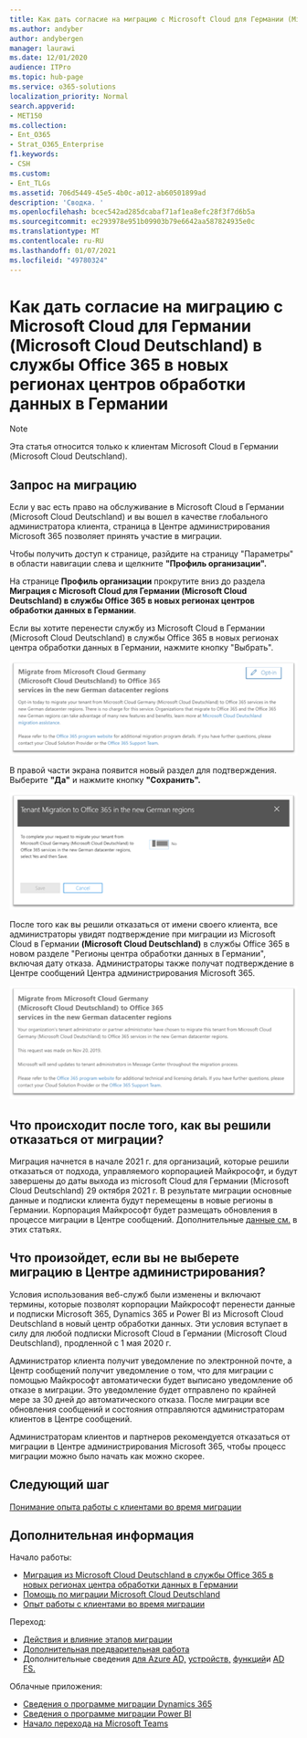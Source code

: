 ```yaml
---
title: Как дать согласие на миграцию с Microsoft Cloud для Германии (Microsoft Cloud Deutschland) в службы Office 365 в новых регионах центров обработки данных в Германии
ms.author: andyber
author: andybergen
manager: laurawi
ms.date: 12/01/2020
audience: ITPro
ms.topic: hub-page
ms.service: o365-solutions
localization_priority: Normal
search.appverid:
- MET150
ms.collection:
- Ent_O365
- Strat_O365_Enterprise
f1.keywords:
- CSH
ms.custom:
- Ent_TLGs
ms.assetid: 706d5449-45e5-4b0c-a012-ab60501899ad
description: 'Сводка. '
ms.openlocfilehash: bcec542ad285dcabaf71af1ea8efc28f3f7d6b5a
ms.sourcegitcommit: ec293978e951b09903b79e6642aa587824935e0c
ms.translationtype: MT
ms.contentlocale: ru-RU
ms.lasthandoff: 01/07/2021
ms.locfileid: "49780324"
---
```

# <a name="how-to-opt-in-for-migration-from-microsoft-cloud-germany-microsoft-cloud-deutschland-to-office-365-services-in-the-new-german-datacenter-regions"></a>Как дать согласие на миграцию с Microsoft Cloud для Германии (Microsoft Cloud Deutschland) в службы Office 365 в новых регионах центров обработки данных в Германии

>[!Note]
>Эта статья относится только к клиентам Microsoft Cloud в Германии (Microsoft Cloud Deutschland).
>

## <a name="how-to-request-migration"></a>Запрос на миграцию

Если у вас есть право на обслуживание в Microsoft Cloud в Германии (Microsoft Cloud Deutschland) и вы вошел в качестве глобального администратора клиента, страница в Центре администрирования Microsoft 365 позволяет принять участие в миграции.

Чтобы получить доступ  к странице, разйдите на страницу "Параметры" в области навигации слева и щелкните **"Профиль организации".**

На странице **Профиль организации** прокрутите вниз до раздела **Миграция с Microsoft Cloud для Германии (Microsoft Cloud Deutschland) в службы Office 365 в новых регионах центров обработки данных в Германии**.

Если вы хотите перенести службу из Microsoft Cloud в Германии (Microsoft Cloud Deutschland) в службы Office 365 в новых регионах центра обработки данных в Германии, нажмите кнопку "Выбрать".
 
![Предоставление согласия](../media/ms-cloud-germany-migration-opt-in/tenant-migration.png)

В правой части экрана появится новый раздел для подтверждения. Выберите **"Да"** и нажмите кнопку **"Сохранить".**
 
![Принятие согласия](../media/ms-cloud-germany-migration-opt-in/tenant-migration-new-regions.png)

После того как вы решили отказаться от имени своего клиента, все администраторы увидят подтверждение при миграции из Microsoft Cloud в Германии **(Microsoft Cloud Deutschland)** в службы Office 365 в новом разделе "Регионы центра обработки данных в Германии", включая дату отказа. Администраторы также получат подтверждение в Центре сообщений Центра администрирования Microsoft 365. 
 
![Подтверждение согласия](../media/ms-cloud-germany-migration-opt-in/tenant-migration2.png)

## <a name="what-happens-after-opting-in-for-migration"></a>Что происходит после того, как вы решили отказаться от миграции?

Миграция начнется в начале 2021 г. для организаций, которые решили отказаться от подхода, управляемого корпорацией Майкрософт, и будут завершены до даты выхода из microsoft Cloud для Германии (Microsoft Cloud Deutschland) 29 октября 2021 г.  В результате миграции основные данные и подписки клиента будут перемещены в новые регионы в Германии.  Корпорация Майкрософт будет размещать обновления в процессе миграции в Центре сообщений. Дополнительные [данные см.](#more-information) в этих статьях.

## <a name="what-happens-if-you-do-not-opt-in-for-migration-in-admin-center"></a>Что произойдет, если вы не выберете миграцию в Центре администрирования?

Условия использования веб-служб были изменены и включают термины, которые позволят корпорации Майкрософт перенести данные и подписки Microsoft 365, Dynamics 365 и Power BI из Microsoft Cloud Deutschland в новый центр обработки данных. Эти условия вступает в силу для любой подписки Microsoft Cloud в Германии (Microsoft Cloud Deutschland), продленной с 1 мая 2020 г. 

Администратор клиента получит уведомление по электронной почте, а Центр сообщений получит уведомление о том, что для миграции с помощью Майкрософт автоматически будет выписано уведомление об отказе в миграции. Это уведомление будет отправлено по крайней мере за 30 дней до автоматического отказа. После миграции все обновления сообщений и состояния отправляются администраторам клиентов в Центре сообщений.

Администраторам клиентов и партнеров рекомендуется отказаться от миграции в Центре администрирования Microsoft 365, чтобы процесс миграции можно было начать как можно скорее.

## <a name="next-step"></a>Следующий шаг

[Понимание опыта работы с клиентами во время миграции](ms-cloud-germany-transition-experience.md)

## <a name="more-information"></a>Дополнительная информация

Начало работы:

- [Миграция из Microsoft Cloud Deutschland в службы Office 365 в новых регионах центра обработки данных в Германии](ms-cloud-germany-transition.md)
- [Помощь по миграции Microsoft Cloud Deutschland](https://aka.ms/germanymigrateassist)
- [Опыт работы с клиентами во время миграции](ms-cloud-germany-transition-experience.md)

Переход:

- [Действия и влияние этапов миграции](ms-cloud-germany-transition-phases.md)
- [Дополнительная предварительная работа](ms-cloud-germany-transition-add-pre-work.md)
- Дополнительные сведения [для Azure AD,](ms-cloud-germany-transition-azure-ad.md) [устройств,](ms-cloud-germany-transition-add-devices.md) [функций](ms-cloud-germany-transition-add-experience.md)и [AD FS.](ms-cloud-germany-transition-add-adfs.md)

Облачные приложения:

- [Сведения о программе миграции Dynamics 365](https://aka.ms/d365ceoptin)
- [Сведения о программе миграции Power BI](https://aka.ms/pbioptin)
- [Начало перехода на Microsoft Teams](https://aka.ms/SkypeToTeams-Home)
